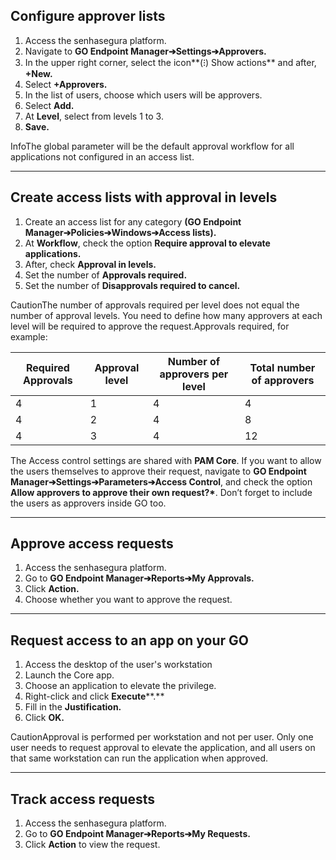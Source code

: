 ## Configure approver lists

1. Access the senhasegura platform.
2. Navigate to **GO Endpoint Manager➔Settings➔Approvers.**
3. In the upper right corner, select the icon**(⁝) Show actions** and after, **\+New.**
4. Select **\+Approvers.**
5. In the list of users, choose which users will be approvers.
6. Select **Add.**
7. At **Level**, select from levels 1 to 3\.
8. **Save.**

InfoThe global parameter will be the default approval workflow for all applications not configured in an access list.

---

## Create access lists with approval in levels

1. Create an access list for any category **(GO Endpoint Manager➔Policies➔Windows➔Access lists).**
2. At **Workflow**, check the option **Require approval to elevate applications.**
3. After, check **Approval in levels.**
4. Set the number of **Approvals required.**
5. Set the number of **Disapprovals required to cancel.**

CautionThe number of approvals required per level does not equal the number of approval levels. You need to define how many approvers at each level will be required to approve the request.Approvals required, for example:



| Required Approvals | Approval level | Number of approvers per level | Total number of approvers |
| --- | --- | --- | --- |
| 4 | 1 | 4 | 4 |
| 4 | 2 | 4 | 8 |
| 4 | 3 | 4 | 12 |

The Access control settings are shared with **PAM Core**. If you want to allow the users themselves to approve their request, navigate to **GO Endpoint Manager➔Settings➔Parameters➔Access Control**, and check the option **Allow approvers to approve their own request?\***. Don’t forget to include the users as approvers inside GO too.



---

## Approve access requests

1. Access the senhasegura platform.
2. Go to **GO Endpoint Manager➔Reports➔My Approvals.**
3. Click **Action.**
4. Choose whether you want to approve the request.



---

## Request access to an app on your GO

1. Access the desktop of the user's workstation
2. Launch the Core app.
3. Choose an application to elevate the privilege.
4. Right\-click and click **Execute****.**
5. Fill in the **Justification.**
6. Click **OK.**

CautionApproval is performed per workstation and not per user. Only one user needs to request approval to elevate the application, and all users on that same workstation can run the application when approved.

---

## Track access requests

1. Access the senhasegura platform.
2. Go to **GO Endpoint Manager➔Reports➔My Requests.**
3. Click **Action** to view the request.

  


